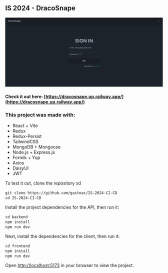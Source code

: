 ## IS 2024 - DracoSnape
![mainPage](https://github.com/gasteac/IS-2024-CI-CD/blob/main/frontend/public/images/pic.jpg?raw=true)

#### Check it out here: [https://dracosnape.up.railway.app/](https://dracosnape.up.railway.app/)
### This project was made with:
 - React + Vite
 - Redux
 - Redux-Persist
 - TailwindCSS
 - MongoDB + Mongoose
 - Node.js + Express.js
 - Formik + Yup
 - Axios
 - DaisyUI
 - JWT

To test it out, clone the repository xd
```
git clone https://github.com/gasteac/IS-2024-CI-CD
cd IS-2024-CI-CD
```
Install the project dependencies for the API, then run it:
```
cd backend
npm install
npm run dev
```
Next, install the dependencies for the client, then run it:
```
cd frontend
npm install
npm run dev
```
Open [ http://localhost:5173](http://localhost:5173) in your browser to view the project.
